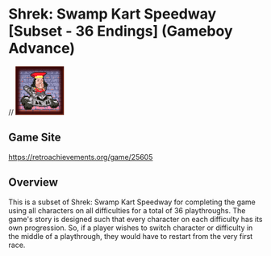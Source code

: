 # Shrek: Swamp Kart Speedway [Subset - 36 Endings] (Gameboy Advance)
// ![Original achievement set badge](Art/shreksubseticon.png)
## Game Site
https://retroachievements.org/game/25605
## Overview
This is a subset of Shrek: Swamp Kart Speedway for completing the game using all characters on all difficulties for a total of 36 playthroughs. The game's story is designed such that every character on each difficulty has its own progression. So, if a player wishes to switch character or difficulty in the middle of a playthrough, they would have to restart from the very first race. 
